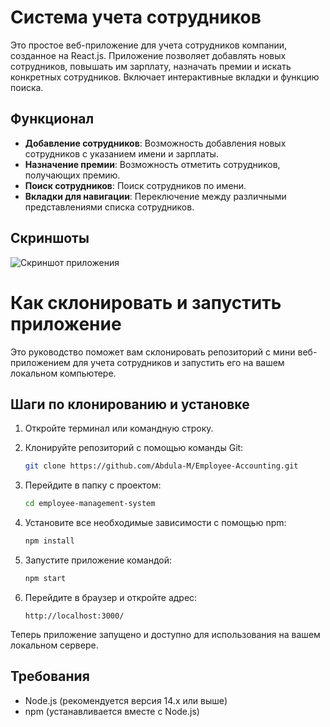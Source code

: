 # Система учета сотрудников

Это простое веб-приложение для учета сотрудников компании, созданное на React.js. Приложение позволяет добавлять новых сотрудников, повышать им зарплату, назначать премии и искать конкретных сотрудников. Включает интерактивные вкладки и функцию поиска.

## Функционал

- **Добавление сотрудников**: Возможность добавления новых сотрудников с указанием имени и зарплаты.
- **Назначение премии**: Возможность отметить сотрудников, получающих премию.
- **Поиск сотрудников**: Поиск сотрудников по имени.
- **Вкладки для навигации**: Переключение между различными представлениями списка сотрудников.

## Скриншоты

![Скриншот приложения](scr.png)

# Как склонировать и запустить приложение

Это руководство поможет вам склонировать репозиторий с мини веб-приложением для учета сотрудников и запустить его на вашем локальном компьютере.

## Шаги по клонированию и установке

1. Откройте терминал или командную строку.

2. Клонируйте репозиторий с помощью команды Git:

   ```bash
   git clone https://github.com/Abdula-M/Employee-Accounting.git
   ```

3. Перейдите в папку с проектом:

   ```bash
   cd employee-management-system
   ```

4. Установите все необходимые зависимости с помощью npm:

   ```bash
   npm install
   ```

5. Запустите приложение командой:

   ```bash
   npm start
   ```

6. Перейдите в браузер и откройте адрес:

   ```
   http://localhost:3000/
   ```

Теперь приложение запущено и доступно для использования на вашем локальном сервере.

## Требования

- Node.js (рекомендуется версия 14.x или выше)
- npm (устанавливается вместе с Node.js)





